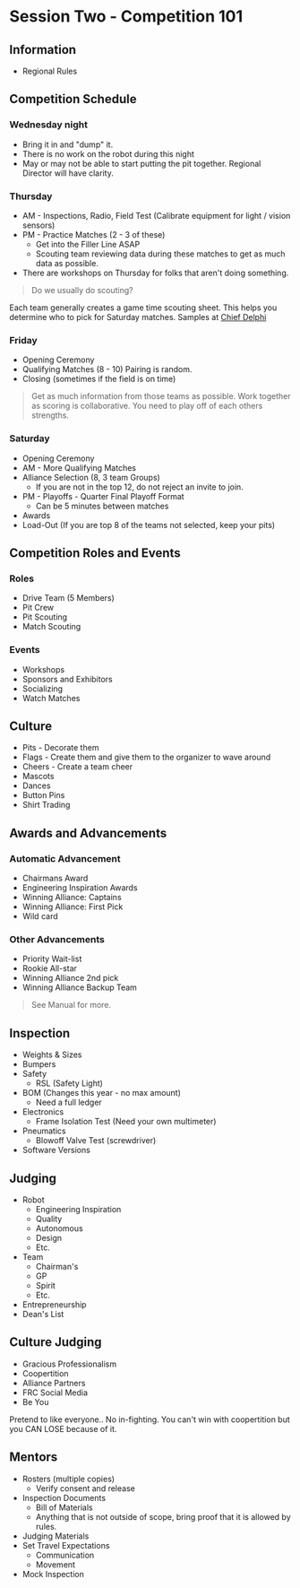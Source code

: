 # Session Two - Competition 101

## Information

- Regional Rules

## Competition Schedule

### Wednesday night

- Bring it in and "dump" it.
- There is no work on the robot during this night
- May or may not be able to start putting the pit together. Regional Director will have clarity.

### Thursday

- AM - Inspections, Radio, Field Test (Calibrate equipment for light / vision sensors)
- PM - Practice Matches (2 - 3 of these)
  - Get into the Filler Line ASAP
  - Scouting team reviewing data during these matches to get as much data as possible.
- There are workshops on Thursday for folks that aren't doing something.

> Do we usually do scouting?

Each team generally creates a game time scouting sheet. This helps you determine who to pick for Saturday matches. Samples at [Chief Delphi](https://www.chiefdelphi.com/search?q=Scouting%20Sheet)

### Friday

- Opening Ceremony
- Qualifying Matches (8 - 10) Pairing is random.
- Closing (sometimes if the field is on time)

> Get as much information from those teams as possible. Work together as scoring is collaborative. You need to play off of each others strengths.

### Saturday

- Opening Ceremony
- AM - More Qualifying Matches
- Alliance Selection (8, 3 team Groups)
  - If you are not in the top 12, do not reject an invite to join.
- PM - Playoffs - Quarter Final Playoff Format
  - Can be 5 minutes between matches
- Awards
- Load-Out (If you are top 8 of the teams not selected, keep your pits)

## Competition Roles and Events

### Roles

- Drive Team (5 Members)
- Pit Crew
- Pit Scouting
- Match Scouting

### Events

- Workshops
- Sponsors and Exhibitors
- Socializing
- Watch Matches

## Culture

- Pits - Decorate them
- Flags - Create them and give them to the organizer to wave around
- Cheers - Create a team cheer
- Mascots
- Dances
- Button Pins
- Shirt Trading

## Awards and Advancements

### Automatic Advancement

- Chairmans Award
- Engineering Inspiration Awards
- Winning Alliance: Captains
- Winning Alliance: First Pick
- Wild card

### Other Advancements

- Priority Wait-list
- Rookie All-star
- Winning Alliance 2nd pick
- Winning Alliance Backup Team

> See Manual for more.

## Inspection

- Weights & Sizes
- Bumpers
- Safety
  - RSL (Safety Light)
- BOM (Changes this year - no max amount)
  - Need a full ledger
- Electronics
  - Frame Isolation Test (Need your own multimeter)
- Pneumatics
  - Blowoff Valve Test (screwdriver)
- Software Versions

## Judging

- Robot
  - Engineering Inspiration
  - Quality
  - Autonomous
  - Design
  - Etc.
- Team
  - Chairman's
  - GP
  - Spirit
  - Etc.
- Entrepreneurship
- Dean's List

## Culture Judging

- Gracious Professionalism
- Coopertition
- Alliance Partners
- FRC Social Media
- Be You

Pretend to like everyone.. No in-fighting. You can't win with coopertition but you CAN LOSE because of it.

## Mentors

- Rosters (multiple copies)
  - Verify consent and release
- Inspection Documents
  - Bill of Materials
  - Anything that is not outside of scope, bring proof that it is allowed by rules.
- Judging Materials
- Set Travel Expectations
  - Communication
  - Movement
- Mock Inspection
